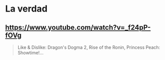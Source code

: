 # La verdad

## https://www.youtube.com/watch?v=_f24pP-fOVg

> Like & Dislike: Dragon's Dogma 2, Rise of the Ronin, Princess Peach: Showtime!... 
